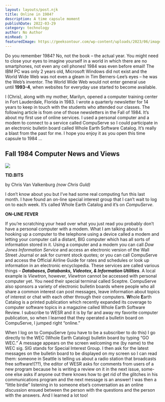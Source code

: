 ```yaml
---
layout: layouts/post.njk
title: Online in 1984?
description: A time capsule moment
publishDate: 2022-03-29
category: technology
author: No Author
minRead: 3
featuredImage: https://geeksontour.com/wp-content/uploads/2023/06/image-768x576.png
---
```

<!--StartFragment-->

Do you remember 1984? No, not the book – the actual year. You might need to close your eyes to imagine yourself in a world in which there are no smartphones, not even any cell phones! 1984 was even before email! The IBM PC was only 2 years old, Microsoft Windows did not exist and the World Wide Web was not even a gleam in Tim Berners-Lee’s eyes – he was the Web’s inventor. The World Wide Web would not enter general use until **1993-4**, when websites for everyday use started to become available.

I (Chris), along with my mother, Marilyn, opened a computer training center in Fort Lauderdale, Florida in 1983. I wrote a quarterly newsletter for 14 years to keep in touch with the students who attended our classes. The following article is from one of those newsletters in the Fall of 1984. It’s about my first use of online services. I used a personal computer and a modem to connect to a service called CompuServe so I could participate in an electronic bulletin board called Whole Earth Software Catalog. It’s really a blast from the past for me. I hope you enjoy it as you open this time capsule to 1984 …

## Fall 1984 Computer News and Views

![](https://geeksontour.com/wp-content/uploads/2023/05/image-59-755x1024.png)

**TID.BITS** 

by Chris Van Valkenburg *(now Chris Guld)*

I don’t know about you but I’ve had some real computing fun this last month. I have found an on-line special interest group that I can’t wait to log on to each week. It’s called Whole Earth Catalog and it’s on *CompuServe*. 

**ON–LINE FEVER** 

If you’re scratching your head over what you just read you probably don’t have a personal computer with a modem. What I am talking about is hooking up a computer to the telephone using a device called a modem and letting your computer call a distant, BIG computer which has all sorts of information stored in it. Using a computer and a modem you can call *Dow Jones Information Service* and access an electronic version of the Wall Street Journal or ask for current stock quotes; or you can call CompuServe and access the Official Airline Guide for rates and schedules or look up information in an electronic encyclopedia. These services are called various things – ***Databases, Databanks, Videotex, & Information Utilities***. A local example is *Viewtron*, however, *Viewtron* cannot be accessed with personal computer yet. You need their special terminal called Sceptre. CompuServe also sponsors a variety of electronic bulletin boards where people who all share a common interest can post messages, leave information about topics of interest or chat with each other through their computers. **W**hole **E**arth Catalog is a printed publication which recently expanded its coverage to computer software topics in a magazine called Whole Earth Software Review. I subscribe to WESR and it is by far and away my favorite computer publication, so when I learned that they operated a bulletin board on CompuServe, I jumped right “online.”

When I log on to CompuServe (you have to be a subscriber to do this) I go directly to the WEC (Whole Earth Catalog) bulletin board by typing “GO WEC.” A message appears on the screen welcoming me (by name) to the WEC sig. SIG stands for Special Interest Group. I then ask for the latest messages on the bulletin board to be displayed on my screen so I can read them: someone in Seattle is telling us about a radio station that broadcasts free software!(??), the editor of WESR asks for comments from users of a new program because he is writing a review on it in the next issue, some- one else asks if anyone out there knows how to get rid of the glitches in his communications program and the next message is an answer! I was then a “little birdie” listening in to someone else’s conversation as an online discussion ensued between the person with the questions and the person with the answers. And I learned a lot too! 

<!--EndFragment-->